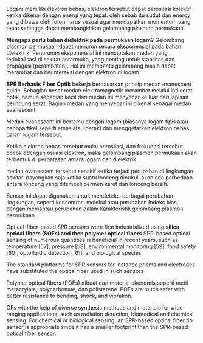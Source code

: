 Logam memiliki elektron bebas, elektron tersebut dapat berosilasi kolektif ketika dikenai dengan energi yang tepat. oleh sebab itu sudut dan energy yang dibawa oleh foton harus sesuai agar mendapatkan momentum yang tepat sehingga dapat membangkitkan gelombang plasmon permukaan. 

**Mengapa perlu bahan dielektrik pada permukaan logam?** 
Gelombang plasmon permukaan dapat menurun secara eksponensial pada bahan dielektrik. Penurunan eksponensial ini menciptakan medan yang terlokalisasi di sekitar antarmuka, yang penting untuk stabilitas dan propagasi (perambatan). Hal ini membantu gelombang masih dapat merambat dan berinteraksi dengan elektron di logam.

**SPR Berbasis Fiber Optik**
bekerja berdasarkan prinsip medan evanescent guide. Sebagian besar medan elektromagnetik merambat melalui inti serat optik, namun sebagian kecil dari medan ini menyebar ke luar dari lapisan pelindung serat. Bagian medan yang menyebar ini dikenal sebagai medan evanescent. 

Medan evanescent ini bertemu dengan logam (biasanya logam tipis atau nanopartikel seperti emas atau perak) dan menggetarkan elektron bebas dalam logam tersebut.

Ketika elektron bebas tersebut mulai berosilasi, dan frekuensi tersebut cocok ddengan osilasi elektron, maka gelombang plasmon permukaan akan terbentuk di perbatasan antara logam dan dielektrik.

medan evanescent tersebut sensitif ketika terjadi perubahan di lingkungan sekitar. bayangkan saja ketika suatu lonceng dipukul, akan ada perbedaan antara lonceng yang ditempeli permen karet dan lonceng bersih. 

Sensor ini dapat digunakan untuk mendeteksi berbagai perubahan lingkungan, seperti konsentrasi molekul atau perubahan indeks bias, dengan memantau perubahan dalam karakteristik gelombang plasmon permukaan.

Optical-fiber-based SPR sensors were first industrialized using **silica optical fibers (SOFs) and then polymer optical fibers** SPR-based optical sensing of numerous quantities is beneficial in recent years, such as temperature [57], pressure [58], environmental monitoring [59], food safety [60], optofluidic detection [61], and biological species

The standard platforms for SPR sensors for instance prisms and electrodes have substituted the optical fiber used in such sensors 

Polymer optical fibers (POFs) dibuat dari material ekonomis seperti metil metacrylate, polycarbonate, dan polisterene. POFs are much safer with better resistance to bending, shock, and vibration.

OFs with the help of diverse synthesis methods and materials for wide-ranging applications, such as radiation detection, biomedical and chemical sensing. For chemical or biological sensing, an SPR-based optical fiber tip sensor is appropriate since it has a smaller footprint than the SPR-based optical fiber sensor.